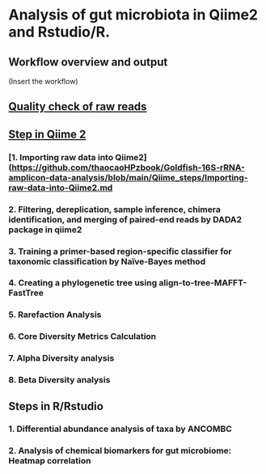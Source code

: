 # Analysis of gut microbiota in Qiime2 and Rstudio/R.

## Workflow overview and output
(Insert the workflow)

## [Quality check of raw reads](https://github.com/thaocaoHPzbook/Goldfish-16S-rRNA-amplicon-data-analysis/blob/main/Quality_Check.md)

## [Step in Qiime 2](https://github.com/thaocaoHPzbook/Goldfish-16S-rRNA-amplicon-data-analysis/blob/main/Qiime2_steps.md)
### [1. Importing raw data into Qiime2](https://github.com/thaocaoHPzbook/Goldfish-16S-rRNA-amplicon-data-analysis/blob/main/Qiime_steps/Importing-raw-data-into-Qiime2.md

### 2. Filtering, dereplication, sample inference, chimera identification, and merging of paired-end reads by DADA2 package in qiime2

### 3. Training a primer-based region-specific classifier for taxonomic classification by Naïve-Bayes method

### 4. Creating a phylogenetic tree using align-to-tree-MAFFT-FastTree

### 5.  Rarefaction Analysis

### 6. Core Diversity Metrics Calculation

### 7. Alpha Diversity analysis 

### 8. Beta Diversity analysis

## Steps in R/Rstudio
### 1. Differential abundance analysis of taxa by ANCOMBC

### 2. Analysis of chemical biomarkers for gut microbiome: Heatmap correlation
